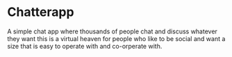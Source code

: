 # Chatterapp
A simple chat app where thousands of people chat and discuss whatever they want this is a virtual heaven for people who like to be social and want a size that is easy to operate with and co-orperate with.
